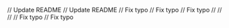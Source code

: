 // Update README
// Update README
// Fix typo
// Fix typo
// Fix typo
// 
// 
// 
// Fix typo
// Fix typo
